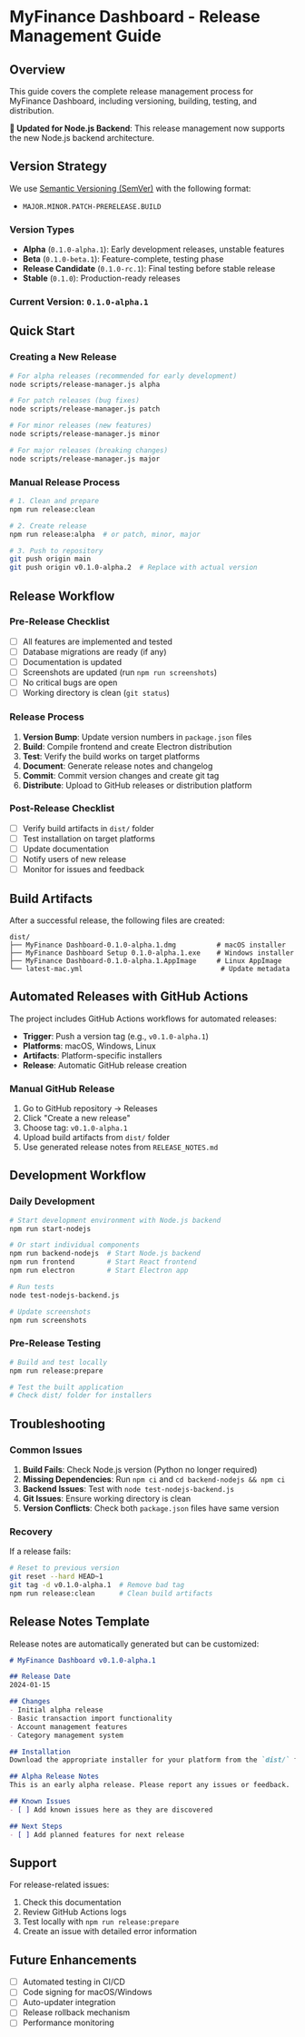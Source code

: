 # MyFinance Dashboard - Release Management Guide

## Overview

This guide covers the complete release management process for MyFinance Dashboard, including versioning, building, testing, and distribution.

**🚀 Updated for Node.js Backend**: This release management now supports the new Node.js backend architecture.

## Version Strategy

We use [Semantic Versioning (SemVer)](https://semver.org/) with the following format:
- `MAJOR.MINOR.PATCH-PRERELEASE.BUILD`

### Version Types

- **Alpha** (`0.1.0-alpha.1`): Early development releases, unstable features
- **Beta** (`0.1.0-beta.1`): Feature-complete, testing phase
- **Release Candidate** (`0.1.0-rc.1`): Final testing before stable release
- **Stable** (`0.1.0`): Production-ready releases

### Current Version: `0.1.0-alpha.1`

## Quick Start

### Creating a New Release

```bash
# For alpha releases (recommended for early development)
node scripts/release-manager.js alpha

# For patch releases (bug fixes)
node scripts/release-manager.js patch

# For minor releases (new features)
node scripts/release-manager.js minor

# For major releases (breaking changes)
node scripts/release-manager.js major
```

### Manual Release Process

```bash
# 1. Clean and prepare
npm run release:clean

# 2. Create release
npm run release:alpha  # or patch, minor, major

# 3. Push to repository
git push origin main
git push origin v0.1.0-alpha.2  # Replace with actual version
```

## Release Workflow

### Pre-Release Checklist

- [ ] All features are implemented and tested
- [ ] Database migrations are ready (if any)
- [ ] Documentation is updated
- [ ] Screenshots are updated (run `npm run screenshots`)
- [ ] No critical bugs are open
- [ ] Working directory is clean (`git status`)

### Release Process

1. **Version Bump**: Update version numbers in `package.json` files
2. **Build**: Compile frontend and create Electron distribution
3. **Test**: Verify the build works on target platforms
4. **Document**: Generate release notes and changelog
5. **Commit**: Commit version changes and create git tag
6. **Distribute**: Upload to GitHub releases or distribution platform

### Post-Release Checklist

- [ ] Verify build artifacts in `dist/` folder
- [ ] Test installation on target platforms
- [ ] Update documentation
- [ ] Notify users of new release
- [ ] Monitor for issues and feedback

## Build Artifacts

After a successful release, the following files are created:

```
dist/
├── MyFinance Dashboard-0.1.0-alpha.1.dmg          # macOS installer
├── MyFinance Dashboard Setup 0.1.0-alpha.1.exe    # Windows installer
├── MyFinance Dashboard-0.1.0-alpha.1.AppImage     # Linux AppImage
└── latest-mac.yml                                  # Update metadata
```

## Automated Releases with GitHub Actions

The project includes GitHub Actions workflows for automated releases:

- **Trigger**: Push a version tag (e.g., `v0.1.0-alpha.1`)
- **Platforms**: macOS, Windows, Linux
- **Artifacts**: Platform-specific installers
- **Release**: Automatic GitHub release creation

### Manual GitHub Release

1. Go to GitHub repository → Releases
2. Click "Create a new release"
3. Choose tag: `v0.1.0-alpha.1`
4. Upload build artifacts from `dist/` folder
5. Use generated release notes from `RELEASE_NOTES.md`

## Development Workflow

### Daily Development

```bash
# Start development environment with Node.js backend
npm run start-nodejs

# Or start individual components
npm run backend-nodejs  # Start Node.js backend
npm run frontend        # Start React frontend
npm run electron        # Start Electron app

# Run tests
node test-nodejs-backend.js

# Update screenshots
npm run screenshots
```

### Pre-Release Testing

```bash
# Build and test locally
npm run release:prepare

# Test the built application
# Check dist/ folder for installers
```

## Troubleshooting

### Common Issues

1. **Build Fails**: Check Node.js version (Python no longer required)
2. **Missing Dependencies**: Run `npm ci` and `cd backend-nodejs && npm ci`
3. **Backend Issues**: Test with `node test-nodejs-backend.js`
4. **Git Issues**: Ensure working directory is clean
5. **Version Conflicts**: Check both `package.json` files have same version

### Recovery

If a release fails:

```bash
# Reset to previous version
git reset --hard HEAD~1
git tag -d v0.1.0-alpha.1  # Remove bad tag
npm run release:clean      # Clean build artifacts
```

## Release Notes Template

Release notes are automatically generated but can be customized:

```markdown
# MyFinance Dashboard v0.1.0-alpha.1

## Release Date
2024-01-15

## Changes
- Initial alpha release
- Basic transaction import functionality
- Account management features
- Category management system

## Installation
Download the appropriate installer for your platform from the `dist/` folder.

## Alpha Release Notes
This is an early alpha release. Please report any issues or feedback.

## Known Issues
- [ ] Add known issues here as they are discovered

## Next Steps
- [ ] Add planned features for next release
```

## Support

For release-related issues:
1. Check this documentation
2. Review GitHub Actions logs
3. Test locally with `npm run release:prepare`
4. Create an issue with detailed error information

## Future Enhancements

- [ ] Automated testing in CI/CD
- [ ] Code signing for macOS/Windows
- [ ] Auto-updater integration
- [ ] Release rollback mechanism
- [ ] Performance monitoring
